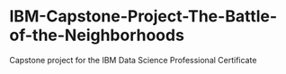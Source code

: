 # IBM-Capstone-Project-The-Battle-of-the-Neighborhoods
Capstone project for the IBM Data Science Professional Certificate

